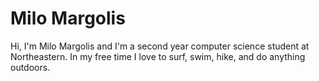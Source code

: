 # Milo Margolis

Hi, I'm Milo Margolis and I'm a second year computer science student at Northeastern. In my free time I love to surf, swim, hike, and do anything outdoors. 


